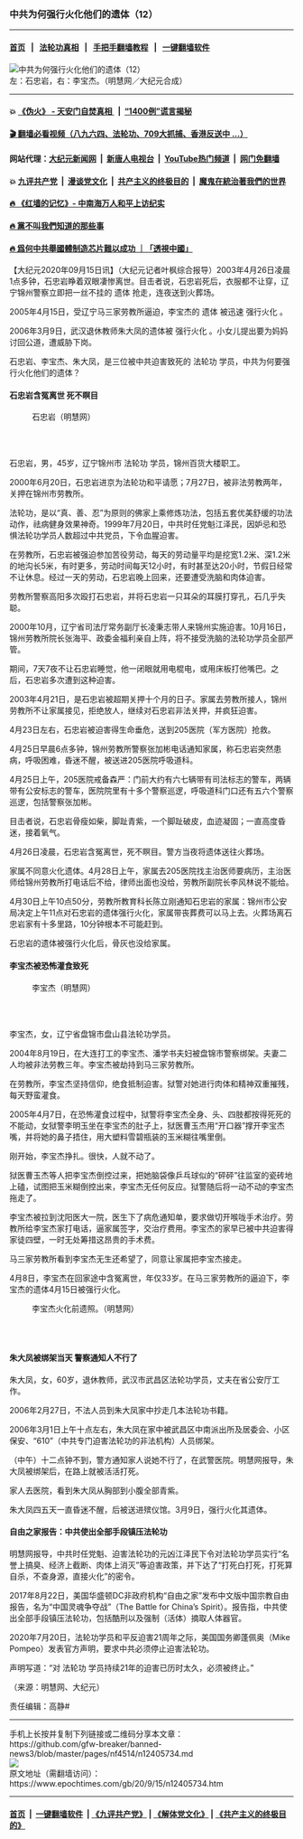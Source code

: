 ### 中共为何强行火化他们的遗体（12）
------------------------

#### [首页](https://github.com/gfw-breaker/banned-news3/blob/master/README.md) &nbsp;&nbsp;|&nbsp;&nbsp; [法轮功真相](https://github.com/begood0513/basic/blob/master/README.md)  &nbsp;&nbsp;|&nbsp;&nbsp; [手把手翻墙教程](https://github.com/gfw-breaker/guides/wiki)  &nbsp;&nbsp;|&nbsp;&nbsp; [一键翻墙软件](https://github.com/gfw-breaker/nogfw/blob/master/README.md)  



<div><img alt="中共为何强行火化他们的遗体（12）" class="attachment-djy_600_400 size-djy_600_400 wp-post-image" src="https://i.epochtimes.com/assets/uploads/2020/09/C1-1.jpg"/>
<div class="caption">
 左：石忠岩，右：李宝杰。（明慧网／大纪元合成）
</div></div><hr/>

#### 💥 [《伪火》 - 天安门自焚真相 ](http://158.247.195.190:10000/videos/blog/weihuo.html)&nbsp; |&nbsp; [“1400例”谎言揭秘  ](http://158.247.195.190:10000/videos/blog/jiexi1400.html)

#### [ 🎬  翻墙必看视频（八九六四、法轮功、709大抓捕、香港反送中 ...）](https://github.com/gfw-breaker/links/blob/master/banned.md)

#### 网站代理：[大纪元新闻网](http://158.247.195.190:10080/gb/) &nbsp;|&nbsp; [新唐人电视台](http://158.247.195.190:8808/gb/)  &nbsp;|&nbsp; [YouTube热门频道](http://158.247.195.190/youtube.html) &nbsp;|&nbsp; [网门免翻墙](http://158.247.195.190:11000/show.aspx?name=ogHome)

#### 💥 [九评共产党](http://158.247.195.190:10000/videos/res/jiuping/)&nbsp; |&nbsp; [漫谈党文化](http://158.247.195.190:10000/videos/res/mtdwh/)&nbsp; |&nbsp; [共产主义的终极目的](http://158.247.195.190:10000/videos/res/zjmd/)&nbsp; |&nbsp; [魔鬼在統治著我們的世界](http://158.247.195.190:10000/videos/res/TheSpecter/)  

#### [ 🔥  《红墙的记忆》- 中南海万人和平上访纪实](http://158.247.195.190:10000/videos/news/../legend/index.html)

#### [ 🔥  黨不叫我們知道的那些事](http://158.247.195.190:10000/videos/news/truth02.html)

#### [ 🔥  爲何中共舉國體制造芯片難以成功 ｜「透視中國」](http://158.247.195.190:10000/videos/news/don03.html)

<div><p>
 【大纪元2020年09月15日讯】（大纪元记者叶枫综合报导）2003年4月26日凌晨1点多钟，石忠岩睁着双眼凄惨离世。目击者说，石忠岩死后，衣服都不让穿，辽宁锦州警察立即把一丝不挂的
 <ok href="https://www.epochtimes.com/gb/tag/%E9%81%97%E4%BD%93.html">
  遗体
 </ok>
 抢走，连夜送到火葬场。
</p>
<p>
 2005年4月15日，受辽宁马三家劳教所逼迫，李宝杰的
 <ok href="https://www.epochtimes.com/gb/tag/%E9%81%97%E4%BD%93.html">
  遗体
 </ok>
 被迅速
 <ok href="https://www.epochtimes.com/gb/tag/%E5%BC%BA%E8%A1%8C%E7%81%AB%E5%8C%96.html">
  强行火化
 </ok>
 。
</p>
<p>
 2006年3月9日，武汉退休教师朱大凤的遗体被
 <ok href="https://www.epochtimes.com/gb/tag/%E5%BC%BA%E8%A1%8C%E7%81%AB%E5%8C%96.html">
  强行火化
 </ok>
 。小女儿提出要为妈妈讨回公道，遭威胁下岗。
</p>
<p>
 石忠岩、李宝杰、朱大凤，是三位被中共迫害致死的
 <ok href="https://www.epochtimes.com/gb/tag/%E6%B3%95%E8%BD%AE%E5%8A%9F.html">
  法轮功
 </ok>
 学员，中共为何要强行火化他们的遗体？
</p>
<h4>
 石忠岩含冤离世 死不瞑目
</h4>
<figure class="wp-caption aligncenter" id="attachment_12408574" style="width: 279px">
 <ok href="https://i.epochtimes.com/assets/uploads/2020/09/A1.jpg">
  <img alt="" class="size-medium_vertical wp-image-12408574" src="https://i.epochtimes.com/assets/uploads/2020/09/A1-279x400.jpg"/>
 </ok>
 <br/><figcaption class="wp-caption-text">
  石忠岩（明慧网）
 </figcaption><br/>
</figure><br/>
<p>
 石忠岩，男，45岁，辽宁锦州市
 <ok href="https://www.epochtimes.com/gb/tag/%E6%B3%95%E8%BD%AE%E5%8A%9F.html">
  法轮功
 </ok>
 学员，锦州百货大楼职工。
</p>
<p>
 2000年6月20日，石忠岩进京为法轮功和平请愿；7月27日，被非法劳教两年，关押在锦州市劳教所。
</p>
<p>
 法轮功，是以“真、善、忍”为原则的佛家上乘修炼功法，包括五套优美舒缓的功法动作，祛病健身效果神奇。1999年7月20日，中共时任党魁江泽民，因妒忌和恐惧法轮功学员人数超过中共党员，下令血腥迫害。
</p>
<p>
 在劳教所，石忠岩被强迫参加苦役劳动，每天的劳动量平均是挖宽1.2米、深1.2米的地沟长5米，有时更多，劳动时间每天12小时，有时甚至达20小时，节假日经常不让休息。经过一天的劳动，石忠岩晚上回来，还要遭受洗脑和肉体迫害。
</p>
<p>
 劳教所警察高阳多次殴打石忠岩，并将石忠岩一只耳朵的耳膜打穿孔，石几乎失聪。
</p>
<p>
 2000年10月，辽宁省司法厅常务副厅长凌秉志带人来锦州实施迫害。10月16日，锦州劳教所院长张海平、政委金福利亲自上阵，将不接受洗脑的法轮功学员全部严管。
</p>
<p>
 期间，7天7夜不让石忠岩睡觉，他一闭眼就用电棍电，或用床板打他嘴巴。之后，石忠岩多次遭到这种迫害。
</p>
<p>
 2003年4月21日，是石忠岩被超期关押十个月的日子。家属去劳教所接人，锦州劳教所不让家属接见，拒绝放人，继续对石忠岩非法关押，并疯狂迫害。
</p>
<p>
 4月23日左右，石忠岩被迫害得生命垂危，送到205医院（军方医院）抢救。
</p>
<p>
 4月25日早晨6点多钟，锦州劳教所警察张加彬电话通知家属，称石忠岩突然患病，呼吸困难，昏迷不醒，被送进205医院呼吸道科。
</p>
<p>
 4月25日上午，205医院戒备森严：门前大约有六七辆带有司法标志的警车，两辆带有公安标志的警车，医院院里有十多个警察巡逻，呼吸道科门口还有五六个警察巡逻，包括警察张加彬。
</p>
<p>
 目击者说，石忠岩骨瘦如柴，脚趾青紫，一个脚趾破皮，血迹凝固；一直高度昏迷，接着氧气。
</p>
<p>
 4月26日凌晨，石忠岩含冤离世，死不瞑目。警方当夜将遗体送往火葬场。
</p>
<p>
 家属不同意火化遗体。4月28日上午，家属去205医院找主治医师要病历，主治医师给锦州劳教所打电话后不给，律师出面也没给，劳教所副院长李风林说不能给。
</p>
<p>
 4月30日上午10点50分，劳教所教育科长陈立刚通知石忠岩的家属：锦州市公安局决定上午11点对石忠岩的遗体强行火化，家属带丧葬费可以马上去。火葬场离石忠岩家有十多里路，10分钟根本不可能赶到。
</p>
<p>
 石忠岩的遗体被强行火化后，骨灰也没给家属。
</p>
<h4>
 李宝杰被恐怖灌食致死
</h4>
<figure class="wp-caption aligncenter" id="attachment_12408581" style="width: 332px">
 <ok href="https://i.epochtimes.com/assets/uploads/2020/09/B1.jpg">
  <img alt="" class="size-medium_vertical wp-image-12408581" src="https://i.epochtimes.com/assets/uploads/2020/09/B1-332x400.jpg"/>
 </ok>
 <br/><figcaption class="wp-caption-text">
  李宝杰（明慧网）
 </figcaption><br/>
</figure><br/>
<p>
 李宝杰，女，辽宁省盘锦市盘山县法轮功学员。
</p>
<p>
 2004年8月19日，在大连打工的李宝杰、潘学书夫妇被盘锦市警察绑架。夫妻二人均被非法劳教三年。李宝杰被劫持到马三家劳教所。
</p>
<p>
 在劳教所，李宝杰坚持信仰，绝食抵制迫害。狱警对她进行肉体和精神双重摧残，每天野蛮灌食。
</p>
<p>
 2005年4月7日，在恐怖灌食过程中，狱警将李宝杰全身、头、四肢都按得死死的不能动，女狱警李明玉坐在李宝杰的肚子上，狱医曹玉杰用“开口器”撑开李宝杰嘴，并将她的鼻子捂住，用大塑料雪碧瓶装的玉米糊往嘴里倒。
</p>
<p>
 刚开始，李宝杰挣扎。很快，人就不动了。
</p>
<p>
 狱医曹玉杰等人把李宝杰倒控过来，把她脑袋像乒乓球似的“砰砰”往监室的瓷砖地上磕，试图把玉米糊倒控出来，李宝杰无任何反应。狱警随后将一动不动的李宝杰拖走了。
</p>
<p>
 李宝杰被拉到沈阳医大一院，医生下了病危通知单，要求做切开喉咙手术治疗。劳教所给李宝杰家打电话，逼家属签字，交治疗费用。李宝杰的家早已被中共迫害得家徒四壁，一时无处筹措这昂贵的手术费。
</p>
<p>
 马三家劳教所看到李宝杰无生还希望了，同意让家属把李宝杰接走。
</p>
<p>
 4月8日，李宝杰在回家途中含冤离世，年仅33岁。在马三家劳教所的逼迫下，李宝杰的遗体4月15日被强行火化。
</p>
<figure class="wp-caption aligncenter" id="attachment_12408807" style="width: 230px">
 <ok href="https://i.epochtimes.com/assets/uploads/2020/09/B2-3.jpg">
  <img alt="" class="size-full wp-image-12408807" src="https://i.epochtimes.com/assets/uploads/2020/09/B2-3.jpg"/>
 </ok>
 <br/><figcaption class="wp-caption-text">
  李宝杰火化前遗照。（明慧网）
 </figcaption><br/>
</figure><br/>
<h4>
 朱大凤被绑架当天 警察通知人不行了
</h4>
<p>
 朱大凤，女，60岁，退休教师，武汉市武昌区法轮功学员，丈夫在省公安厅工作。
</p>
<p>
 2006年2月27日，不法人员到朱大凤家中抄走几本法轮功书籍。
</p>
<p>
 2006年3月1日上午十点左右，朱大凤在家中被武昌区中南派出所及居委会、小区保安、“610”（中共专门迫害法轮功的非法机构）人员绑架。
</p>
<p>
 （中午）十二点钟不到，警方通知家人说她不行了，在武警医院。明慧网报导，朱大凤被绑架后，在路上就被活活打死。
</p>
<p>
 家人去医院，看到朱大凤从胸部到小腹全部青紫。
</p>
<p>
 朱大凤四五天一直昏迷不醒，后被送进殡仪馆。3月9日，强行火化其遗体。
</p>
<h4>
 自由之家报告：中共使出全部手段镇压法轮功
</h4>
<p>
 明慧网报导，中共时任党魁、迫害法轮功的元凶江泽民下令对法轮功学员实行“名誉上搞臭、经济上截断、肉体上消灭”等迫害政策，并下达了“打死白打死，打死算自杀，不查身源，直接火化”的密令。
</p>
<p>
 2017年8月22日，美国华盛顿DC非政府机构“自由之家”发布中文版中国宗教自由报告，名为“中国灵魂争夺战”（The Battle for China’s Spirit）。报告指，中共使出全部手段镇压法轮功，包括酷刑以及强制（活体）摘取人体器官。
</p>
<p>
 2020年7月20日，法轮功学员和平反迫害21周年之际，美国国务卿蓬佩奥（Mike Pompeo）发表官方声明，要求中共必须停止迫害法轮功。
</p>
<p>
 声明写道：“对
 <ok href="https://www.epochtimes.com/gb/tag/%e6%b3%95%e8%bc%aa%e5%8a%9f.html">
  法轮功
 </ok>
 学员持续21年的迫害已历时太久，必须被终止。”
</p>
<p>
 （来源：明慧网、大纪元）
</p>
<p>
 责任编辑：高静#
</p>
</div>
<hr/>
手机上长按并复制下列链接或二维码分享本文章：<br/>
https://github.com/gfw-breaker/banned-news3/blob/master/pages/nf4514/n12405734.md <br/>
<a href='https://github.com/gfw-breaker/banned-news3/blob/master/pages/nf4514/n12405734.md'><img src='https://github.com/gfw-breaker/banned-news3/blob/master/pages/nf4514/n12405734.md.png'/></a> <br/>
原文地址（需翻墙访问）：https://www.epochtimes.com/gb/20/9/15/n12405734.htm


------------------------
#### [首页](https://github.com/gfw-breaker/banned-news3/blob/master/README.md) &nbsp;|&nbsp; [一键翻墙软件](https://github.com/gfw-breaker/nogfw/blob/master/README.md) &nbsp;| [《九评共产党》](https://github.com/gfw-breaker/9ping.md/blob/master/README.md#九评之一评共产党是什么) | [《解体党文化》](https://github.com/gfw-breaker/jtdwh.md/blob/master/README.md) | [《共产主义的终极目的》](https://github.com/gfw-breaker/gczydzjmd.md/blob/master/README.md)


<img src='http://gfw-breaker.win/banned-news3/pages/nf4514/n12405734.md' width='0px' height='0px'/>